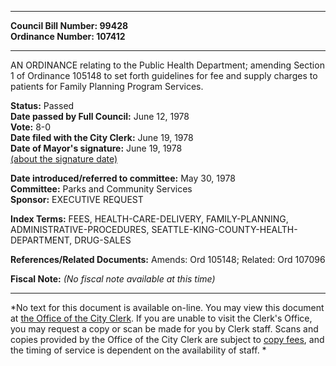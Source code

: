 * * * * *  
  
**Council Bill Number: [](#h0)[](#h2)99428**   
**Ordinance Number: 107412**  
  
* * * * *  
  
AN ORDINANCE relating to the Public Health Department; amending Section 1 of Ordinance 105148 to set forth guidelines for fee and supply charges to patients for Family Planning Program Services.  
  
**Status:** Passed   
**Date passed by Full Council:** June 12, 1978   
**Vote:** 8-0   
**Date filed with the City Clerk:** June 19, 1978   
**Date of Mayor's signature:** June 19, 1978   
[(about the signature date)](/~public/approvaldate.htm)   
  
  
**Date introduced/referred to committee:** May 30, 1978   
**Committee:** Parks and Community Services   
**Sponsor:** EXECUTIVE REQUEST   
  
**Index Terms:** FEES, HEALTH-CARE-DELIVERY, FAMILY-PLANNING, ADMINISTRATIVE-PROCEDURES, SEATTLE-KING-COUNTY-HEALTH-DEPARTMENT, DRUG-SALES  
  
**References/Related Documents:** Amends: Ord 105148; Related: Ord 107096  
  
**Fiscal Note:** *(No fiscal note available at this time)*  
  
* * * * *  
  
*No text for this document is available on-line. You may view this document at [the Office of the City Clerk](http://www.seattle.gov/leg/clerk/contactUs.htm). If you are unable to visit the Clerk's Office, you may request a copy or scan be made for you by Clerk staff. Scans and copies provided by the Office of the City Clerk are subject to [copy fees](http://clerk.seattle.gov/~public/clerkfees.htm), and the timing of service is dependent on the availability of staff. *  
  
  
